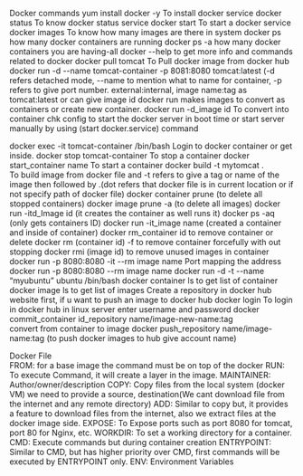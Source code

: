 Docker commands
yum install docker -y                               To install docker
service docker status                               To know docker status
service docker start                                  To start a docker service
docker images                                            To know how many images are there in system
docker ps                                                     how many docker containers are running
docker ps -a                                                how many docker containers you are having-all
docker --help                                              to get more info and commands related to docker
docker pull tomcat                                    To Pull docker image from docker hub
docker run -d --name tomcat-container -p 8081:8080  tomcat:latest
(-d refers detached mode, --name to mention what to name for container, -p refers to give port number. external:internal, image name:tag as tomcat:latest or can give image id
docker run makes images to convert as containers or create new container.
docker run -d_image id                                To convert into container
chk config to start the docker server in boot time or start server manually by using (start docker.service) command

docker exec -it tomcat-container  /bin/bash              Login to docker container or get inside.
docker stop tomcat-container                                        To stop a container
docker start_container name                                         To start a container
docker build -t mytomcat .     
To build image from docker file and -t refers to give a tag or name of the image then followed by .(dot refers that docker file is in current location or if not specify path of docker file)
docker container prune                                  (to delete all stopped containers)
docker image prune -a                                    (to delete all images)
docker run -itd_Image id                               (it creates the container as well runs it)
docker ps -aq                                                    (only gets containers ID)
docker run -it_image name                           (created a container and inside of container)
docker rm_container id                                  to remove container or delete
docker rm (container id) -f                            to remove container forcefully with out stopping
docker rmi (image id)                                                   to remove unused images in container
docker run -p  8080:8080 -it --rm image name       Port mapping the address
docker run -p  8080:8080 --rm image name
docker run  -d -t --name “myubuntu” ubuntu /bin/bash
docker container ls                                                          to get list of container
docker image ls                                                                 to get list of images
Create a repository in docker hub website first, if u want to push an image to docker hub
docker login             To login in docker hub in linux server enter username and password
docker commit_container id_repository name/image-new-name:tag             
convert from container to image
docker push_repository name/image-name:tag    (to push docker images to hub give account name)

Docker File               
FROM: for a base image the command must be on top of the docker
RUN: To execute Command, it will create a layer in the image.
MAINTAINER: Author/owner/description
COPY: Copy files from the local system (docker VM) we need to provide a source, destination(We cant download file from the internet and any remote directory)
ADD: Similar to copy but, it provides a feature to download files from the internet, also we extract files at the docker image side.
EXPOSE: To Expose ports such as port 8080 for tomcat, port 80 for Nginx, etc.
WORKDIR: To set a working directory for a container.
CMD: Execute commands but during container creation
ENTRYPOINT: Similar to CMD, but has higher priority over CMD, first commands will be executed by ENTRYPOINT only.
ENV: Environment Variables
